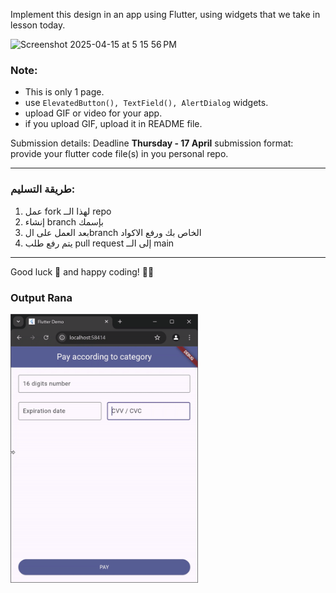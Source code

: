 Implement this design in an app using Flutter, using widgets that we take in lesson today.

<img width="682" alt="Screenshot 2025-04-15 at 5 15 56 PM" src="https://github.com/user-attachments/assets/76f11511-1352-48f2-954f-62f3bc8f0a48" />

### Note:
- This is only 1 page.
- use `ElevatedButton(), TextField(), AlertDialog` widgets.
- upload GIF or video for your app.
- if you upload GIF, upload it in README file.

Submission details:
Deadline **Thursday - 17 April** submission format: provide your flutter code file(s) in you personal repo.

---


### طريقة التسليم:
1. عمل fork لهذا الــ repo
2. إنشاء branch بإسمك
3. بعد العمل على الbranch الخاص بك ورفع الاكواد
4. يتم رفع طلب pull request إلى الــ main

---

Good luck 🚀 and happy coding! 🧑‍💻


<h3>Output Rana</h3>
<img src="Payment-ezgif.com-video-to-gif-converter.gif" width="300"/>


